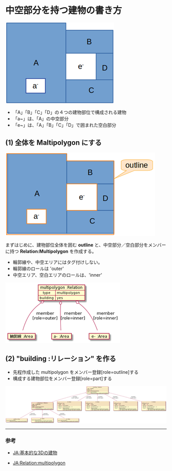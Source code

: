 # 中空部分を持つ建物の書き方

![例題](images/buildingPart1.png)

- 「A」「B」「C」「D」の４つの建物部位で構成される建物
- 「a~」は、「A」の中空部分
- 「e~」は、「A」「B」「C」「D」で囲まれた空白部分

## (1) 全体を Maltipolygon にする

![1.outline](images/buildingPart2.png)

まずはじめに、建物部位全体を囲む **outline** と、中空部分／空白部分をメンバーに持つ **Relation:Multipolygon** を作成する。

- 輪郭線や、中空エリアにはタグ付けしない。
- 輪郭線のロールは 'outer'
- 中空エリア、空白エリアのロールは、'inner'

![multipolygon](images/multipolygon.png)

## (2) "building :リレーション" を作る

- 先程作成した multipolygon をメンバー登録[role=outline]する
- 構成する建物部位をメンバー登録[role=part]する

![building :リレーション](images/building.png)

----

### 参考

 - [JA:基本的な3Dの建物](https://wiki.openstreetmap.org/wiki/JA:%E5%9F%BA%E6%9C%AC%E7%9A%84%E3%81%AA3D%E3%81%AE%E5%BB%BA%E7%89%A9)
 
 - [JA:Relation:multipolygon](https://wiki.openstreetmap.org/wiki/JA:Relation:multipolygon)

